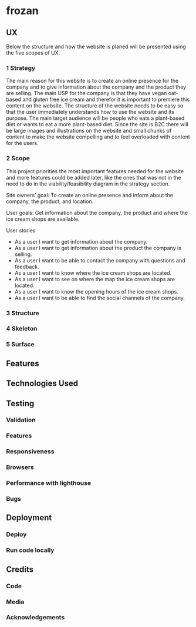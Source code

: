 # frozan 

## UX
Below the structure and how the website is planed will be presented using the five scopes of UX.

### 1 Strategy 
The main reason for this website is to create an online presence for the company and to give information about the company and the product 
they are selling. The main USP for the company is that they have vegan oat-based and gluten free ice cream and therefor it is important to 
premiere this content on the website. The structure of the website needs to be easy so that the user immediately understands how to use the 
website and its purpose. The main target audience will be people who eats a plant-based diet or wants to eat a more plant-based diet. Since 
the site is B2C there will be large images and illustrations on the website and small chunks of content to make the website compelling and to 
feel overloaded with content for the users.

### 2 Scope

This project priorities the most important features needed for the website and more features could be added later, like the ones that was not 
in the need to do in the viability/feasibility diagram in the strategy section. 
 
Site owners’ goal: To create an online presence and inform about the company, the product, and location.

User goals: Get information about the company, the product and where the ice cream shops are available. 

User stories 
-	As a user I want to get information about the company.
-	As a user I want to get information about the product the company is selling. 
-	As a user I want to be able to contact the company with questions and feedback. 
-	As a user I want to know where the ice cream shops are located. 
-   As a user I want to see on where the map the ice cream shops are located.
-	As a user I want to know the opening hours of the ice cream shops. 
-	As a user I want to be able to find the social channels of the company. 

### 3 Structure 

### 4 Skeleton

### 5 Surface

## Features 

## Technologies Used

## Testing

### Validation

### Features 

### Responsiveness

### Browsers

### Performance with lighthouse

### Bugs

## Deployment

### Deploy 

### Run code locally 

## Credits 

### Code 

### Media 

### Acknowledgements
